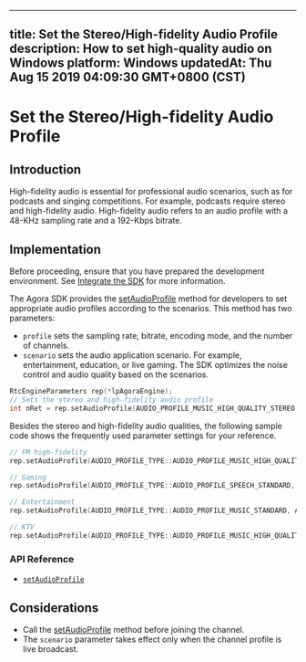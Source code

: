 
---
title: Set the Stereo/High-fidelity Audio Profile
description: How to set high-quality audio on Windows
platform: Windows
updatedAt: Thu Aug 15 2019 04:09:30 GMT+0800 (CST)
---
# Set the Stereo/High-fidelity Audio Profile
## Introduction 

High-fidelity audio is essential for professional audio scenarios, such as for podcasts and singing competitions. For example, podcasts require stereo and high-fidelity audio. High-fidelity audio refers to an audio profile with a 48-KHz sampling rate and a 192-Kbps bitrate. 


## Implementation
Before proceeding, ensure that you have prepared the development environment. See [Integrate the SDK](../../en/Audio%20Broadcast/windows_video.md) for more information.

The Agora SDK provides the [setAudioProfile](https://docs.agora.io/en/Audio%20Broadcast/API%20Reference/cpp/classagora_1_1rtc_1_1_i_rtc_engine.html#ab0cb52e238b729a15525a5cc12543d9e) method for developers to set appropriate audio profiles according to the scenarios. This method has two parameters:

  - `profile` sets the sampling rate, bitrate, encoding mode, and the number of channels.
  - `scenario` sets the audio application scenario. For example, entertainment, education, or live gaming. The SDK optimizes the noise control and audio quality based on the scenarios.

```c++
RtcEngineParameters rep(*lpAgoraEngine);
// Sets the stereo and high-fidelity audio profile
int nRet = rep.setAudioProfile(AUDIO_PROFILE_MUSIC_HIGH_QUALITY_STEREO, AUDIO_SCENARIO_DEFAULT);
```

Besides the stereo and high-fidelity audio qualities, the following sample code shows the frequently used parameter settings for your reference.

 ```C++
// FM high-fidelity
rep.setAudioProfile(AUDIO_PROFILE_TYPE::AUDIO_PROFILE_MUSIC_HIGH_QUALITY_STEREO, AUDIO_PROFILE_TYPE::AUDIO_SCENARIO_SHOWROOM);

// Gaming
rep.setAudioProfile(AUDIO_PROFILE_TYPE::AUDIO_PROFILE_SPEECH_STANDARD, AUDIO_PROFILE_TYPE::AUDIO_SCENARIO_CHATROOM_GAMING);

// Entertainment
rep.setAudioProfile(AUDIO_PROFILE_TYPE::AUDIO_PROFILE_MUSIC_STANDARD, AUDIO_PROFILE_TYPE::AUDIO_SCENARIO_CHATROOM_ENTERTAINMENT);

// KTV
rep.setAudioProfile(AUDIO_PROFILE_TYPE::AUDIO_PROFILE_MUSIC_HIGH_QUALITY, AUDIO_PROFILE_TYPE::AUDIO_SCENARIO_CHATROOM_ENTERTAINMENT);
```

### API Reference

- [`setAudioProfile`](https://docs.agora.io/en/Audio%20Broadcast/API%20Reference/cpp/classagora_1_1rtc_1_1_i_rtc_engine.html#ab0cb52e238b729a15525a5cc12543d9e)

## Considerations

- Call the [setAudioProfile](https://docs.agora.io/en/Audio%20Broadcast/API%20Reference/cpp/classagora_1_1rtc_1_1_i_rtc_engine.html#ab0cb52e238b729a15525a5cc12543d9e) method before joining the channel.
- The `scenario` parameter takes effect only when the channel profile is live broadcast.
